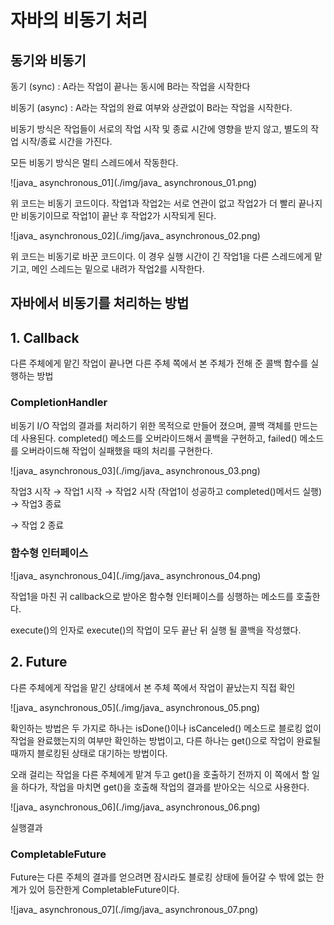 # 자바의 비동기 처리

## 동기와 비동기

동기 (sync) : A라는 작업이 끝나는 동시에 B라는 작업을 시작한다

비동기 (async) : A라는 작업의 완료 여부와 상관없이 B라는 작업을 시작한다.

비동기 방식은 작업들이 서로의 작업 시작 및 종료 시간에 영향을 받지 않고, 별도의 작업 시작/종료 시간을 가진다.

모든 비동기 방식은 멀티 스레드에서 작동한다.

![java_ asynchronous_01](./img/java_ asynchronous_01.png)

위 코드는 비동기 코드이다. 작업1과 작업2는 서로 연관이 없고 작업2가 더 빨리 끝나지만 비동기이므로 작업1이 끝난 후 작업2가 시작되게 된다.

![java_ asynchronous_02](./img/java_ asynchronous_02.png)

위 코드는 비동기로 바꾼 코드이다. 이 경우 실행 시간이 긴 작업1을 다른 스레드에게 맡기고, 메인 스레드는 밑으로 내려가 작업2를 시작한다.

## 자바에서 비동기를 처리하는 방법

## 1. Callback

다른 주체에게 맡긴 작업이 끝나면 다른 주체 쪽에서 본 주체가 전해 준 콜백 함수를 실행하는 방법

### CompletionHandler

비동기 I/O 작업의 결과를 처리하기 위한 목적으로 만들어 졌으며, 콜백 객체를 만드는데 사용된다. completed() 메소드를 오버라이드해서 콜백을 구현하고, failed() 메소드를 오버라이드해 작업이 실패했을 때의 처리를 구현한다.

![java_ asynchronous_03](./img/java_ asynchronous_03.png)

작업3 시작 → 작업1 시작 → 작업2 시작 (작업1이 성공하고 completed()메서드 실행) → 작업3 종료 

→ 작업 2 종료

### 함수형 인터페이스

![java_ asynchronous_04](./img/java_ asynchronous_04.png)

작업1을 마친 귀 callback으로 받아온 함수형 인터페이스를 싱행하는 메소드를 호출한다.

execute()의 인자로 execute()의 작업이 모두 끝난 뒤 실행 될 콜백을 작성했다.

## 2. Future

다른 주체에게 작업을 맡긴 상태에서 본 주체 쪽에서 작업이 끝났는지 직접 확인

![java_ asynchronous_05](./img/java_ asynchronous_05.png)

확인하는 방법은 두 가지로 하나는 isDone()이나 isCanceled() 메소드로 블로킹 없이 작업을 완료했는지의 여부만 확인하는 방법이고, 다른 하나는 get()으로 작업이 완료될 때까지 블로킹된 상태로 대기하는 방법이다.

오래 걸리는 작업을 다른 주체에게 맡겨 두고 get()을 호출하기 전까지 이 쪽에서 할 일을 하다가, 작업을 마치면 get()을 호출해 작업의 결과를 받아오는 식으로 사용한다.

![java_ asynchronous_06](./img/java_ asynchronous_06.png)

실행결과

### CompletableFuture

Future는 다른 주체의 결과를 얻으려면 잠시라도 블로킹 상태에 들어갈 수 밖에 없는 한계가 있어 등잔한게 CompletableFuture이다.

![java_ asynchronous_07](./img/java_ asynchronous_07.png)